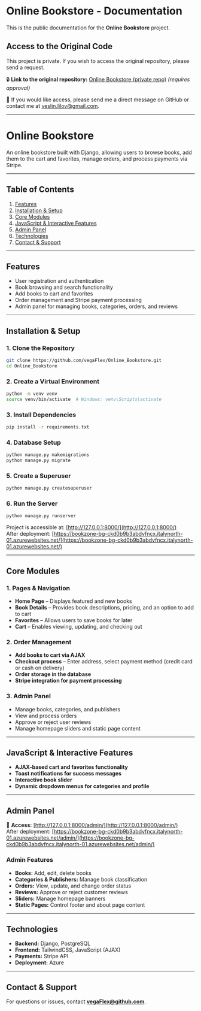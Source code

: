 # Online Bookstore - Documentation

This is the public documentation for the **Online Bookstore** project.

## Access to the Original Code
This project is private. If you wish to access the original repository, please send a request.

🔒 **Link to the original repository:** [Online Bookstore (private repo)](https://github.com/vegaFlex/Online_Bookstore) *(requires approval)*

📩 If you would like access, please send me a direct message on GitHub or contact me at [veslin.lilov@gmail.com](mailto:veslin.lilov@gmail.com).

---

# Online Bookstore

An online bookstore built with Django, allowing users to browse books, add them to the cart and favorites, manage orders, and process payments via Stripe.

---

## Table of Contents
1. [Features](#features)  
2. [Installation & Setup](#installation--setup)  
3. [Core Modules](#core-modules)  
4. [JavaScript & Interactive Features](#javascript--interactive-features)  
5. [Admin Panel](#admin-panel)  
6. [Technologies](#technologies)  
7. [Contact & Support](#contact--support)  

---

## Features
- User registration and authentication
- Book browsing and search functionality
- Add books to cart and favorites
- Order management and Stripe payment processing
- Admin panel for managing books, categories, orders, and reviews

---

## Installation & Setup

### 1. Clone the Repository
```sh
git clone https://github.com/vegaFlex/Online_Bookstore.git
cd Online_Bookstore
```

### 2. Create a Virtual Environment
```sh
python -m venv venv
source venv/bin/activate  # Windows: venv\Scripts\activate
```

### 3. Install Dependencies
```sh
pip install -r requirements.txt
```

### 4. Database Setup
```sh
python manage.py makemigrations
python manage.py migrate
```

### 5. Create a Superuser
```sh
python manage.py createsuperuser
```

### 6. Run the Server
```sh
python manage.py runserver
```

Project is accessible at: [http://127.0.0.1:8000/](http://127.0.0.1:8000/)  
After deployment: [https://bookzone-bg-ckd0b9b3abdvfncx.italynorth-01.azurewebsites.net/](https://bookzone-bg-ckd0b9b3abdvfncx.italynorth-01.azurewebsites.net/)  

---

## Core Modules

### 1. Pages & Navigation
- **Home Page** – Displays featured and new books
- **Book Details** – Provides book descriptions, pricing, and an option to add to cart
- **Favorites** – Allows users to save books for later
- **Cart** – Enables viewing, updating, and checking out

### 2. Order Management
- **Add books to cart via AJAX**
- **Checkout process** – Enter address, select payment method (credit card or cash on delivery)
- **Order storage in the database**
- **Stripe integration for payment processing**

### 3. Admin Panel
- Manage books, categories, and publishers
- View and process orders
- Approve or reject user reviews
- Manage homepage sliders and static page content

---

## JavaScript & Interactive Features
- **AJAX-based cart and favorites functionality**
- **Toast notifications for success messages**
- **Interactive book slider**
- **Dynamic dropdown menus for categories and profile**

---

## Admin Panel

🔗 **Access:** [http://127.0.0.1:8000/admin/](http://127.0.0.1:8000/admin/)  
After deployment: [https://bookzone-bg-ckd0b9b3abdvfncx.italynorth-01.azurewebsites.net/admin/](https://bookzone-bg-ckd0b9b3abdvfncx.italynorth-01.azurewebsites.net/admin/)  

### Admin Features
- **Books:** Add, edit, delete books
- **Categories & Publishers:** Manage book classification
- **Orders:** View, update, and change order status
- **Reviews:** Approve or reject customer reviews
- **Sliders:** Manage homepage banners
- **Static Pages:** Control footer and about page content

---

## Technologies
- **Backend:** Django, PostgreSQL
- **Frontend:** TailwindCSS, JavaScript (AJAX)
- **Payments:** Stripe API
- **Deployment:** Azure

---

## Contact & Support
For questions or issues, contact **vegaFlex@github.com**.

